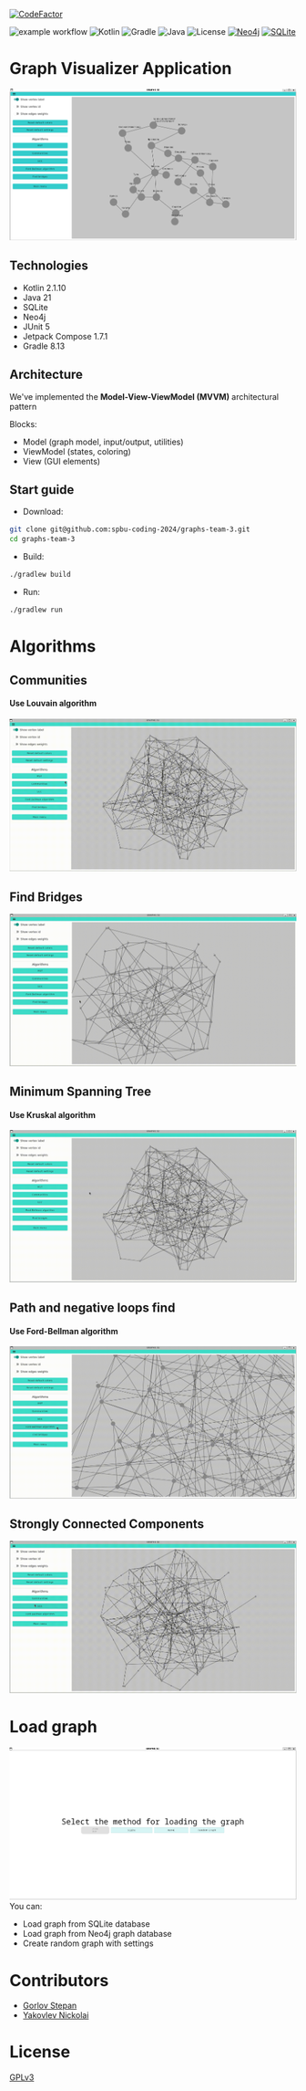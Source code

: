 [![CodeFactor](https://www.codefactor.io/repository/github/spbu-coding-2024/graphs-team-3/badge)](https://www.codefactor.io/repository/github/spbu-coding-2024/graphs-team-3)

![example workflow](https://github.com/spbu-coding-2024/graphs-team-3/actions/workflows/build.yml/badge.svg)
![Kotlin](https://img.shields.io/badge/Kotlin-2.1.10-blue.svg)
![Gradle](https://img.shields.io/badge/Gradle-8.13-brightgreen.svg)
![Java](https://img.shields.io/badge/Java-21-brightgreen.svg)
![License](https://img.shields.io/badge/License-GPLv3-red.svg)
[![Neo4j](https://img.shields.io/badge/Neo4j-008CC1?style=flat&logo=neo4j&logoColor=white)](https://neo4j.com/)
[![SQLite](https://img.shields.io/badge/SQLite-07405E?style=flat)](https://www.sqlite.org/)
# Graph Visualizer Application

![Hello Screen](/resources/mainScreen.png)

## Technologies

- Kotlin 2.1.10
- Java 21
- SQLite
- Neo4j
- JUnit 5
- Jetpack Compose 1.7.1
- Gradle 8.13

## Architecture
We've implemented the **Model-View-ViewModel (MVVM)** architectural pattern

Blocks:
- Model (graph model, input/output, utilities)
- ViewModel (states, coloring)
- View (GUI elements)

## Start guide

- Download:
```bash
git clone git@github.com:spbu-coding-2024/graphs-team-3.git
cd graphs-team-3
```
- Build:
```bash
./gradlew build
```
- Run:
```bash
./gradlew run
```

# Algorithms

## Communities
#### Use Louvain algorithm
![](resources/Louvane.gif)

## Find Bridges
![](resources/FindBridges.gif)

## Minimum Spanning Tree
#### Use Kruskal algorithm
![](resources/MST.gif)

## Path and negative loops find
#### Use Ford-Bellman algorithm
![](resources/FordBellman.gif)

## Strongly Connected Components
![](resources/SCC.gif)

# Load graph

![](resources/helloScreen.png)
You can:
- Load graph from SQLite database
- Load graph from Neo4j graph database
- Create random graph with settings

# Contributors

- [Gorlov Stepan](https://github.com/Stepiiiiiiik)
- [Yakovlev Nickolai](https://github.com/Nickovlev)

# License
[GPLv3](https://www.gnu.org/licenses/gpl-3.0.txt)
